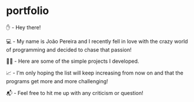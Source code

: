 # portfolio

✋ - Hey there!

💻 - My name is João Pereira and I recently fell in love with the crazy world of programming and decided to chase that passion!

👨‍💻 - Here are some of the simple projects I developed. 

📈 - I'm only hoping the list will keep increasing from now on and that the programs get more and more challenging!

📬 - Feel free to hit me up with any criticism or question!
